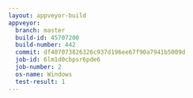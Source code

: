 ```yaml
---
layout: appveyor-build
appveyor:
  branch: master
  build-id: 45707200
  build-number: 442
  commit: df407073826326c937d196ee67f90a7941b5009d
  job-id: 6lm1d0cbpsr6pde6
  job-number: 2
  os-name: Windows
  test-result: 1
---
```

